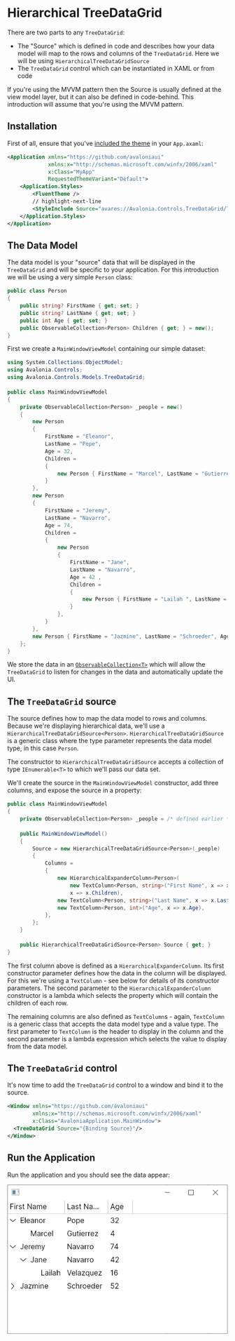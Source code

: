 # Hierarchical TreeDataGrid

There are two parts to any `TreeDataGrid`:

- The "Source" which is defined in code and describes how your data model will map to the rows and columns of the `TreeDataGrid`. Here we will be using `HierarchicalTreeDataGridSource`
- The `TreeDataGrid` control which can be instantiated in XAML or from code

If you're using the MVVM pattern then the Source is usually defined at the view model layer, but it can also be defined in code-behind. This introduction will assume that you're using the MVVM pattern.

## Installation

First of all, ensure that you've [included the theme](./quickstart#install-the-theme) in your `App.axaml`:

```xml
<Application xmlns="https://github.com/avaloniaui"
             xmlns:x="http://schemas.microsoft.com/winfx/2006/xaml"
             x:Class="MyApp"
             RequestedThemeVariant="Default">
    <Application.Styles>
        <FluentTheme />
        // highlight-next-line
        <StyleInclude Source="avares://Avalonia.Controls.TreeDataGrid/Themes/Fluent.axaml"/>
    </Application.Styles>
</Application>
```

## The Data Model

The data model is your "source" data that will be displayed in the `TreeDataGrid` and will be specific to your application. For this introduction we will be using a very simple `Person` class:

```csharp
public class Person
{
    public string? FirstName { get; set; }
    public string? LastName { get; set; }
    public int Age { get; set; }
    public ObservableCollection<Person> Children { get; } = new();
}
```

First we create a `MainWindowViewModel` containing our simple dataset:

```csharp
using System.Collections.ObjectModel;
using Avalonia.Controls;
using Avalonia.Controls.Models.TreeDataGrid;

public class MainWindowViewModel
{
    private ObservableCollection<Person> _people = new()
    {
        new Person 
        { 
            FirstName = "Eleanor", 
            LastName = "Pope", 
            Age = 32,
            Children =
            {
                new Person { FirstName = "Marcel", LastName = "Gutierrez", Age = 4 },
            }
        },
        new Person 
        { 
            FirstName = "Jeremy",
            LastName = "Navarro",
            Age = 74,
            Children =
            {
                new Person 
                { 
                    FirstName = "Jane",
                    LastName = "Navarro",
                    Age = 42 ,
                    Children =
                    {
                        new Person { FirstName = "Lailah ", LastName = "Velazquez", Age = 16 }
                    }
                },
            }
        },
        new Person { FirstName = "Jazmine", LastName = "Schroeder", Age = 52 },
    };
}
```

We store the data in an [`ObservableCollection<T>`](https://docs.microsoft.com/en-us/dotnet/api/system.collections.objectmodel.observablecollection-1?view=net-6.0) which will allow the `TreeDataGrid` to listen for changes in the data and automatically update the UI.

## The `TreeDataGrid` source

The source defines how to map the data model to rows and columns. Because we're displaying hierarchical data, we'll use a `HierarchicalTreeDataGridSource<Person>`. `HierarchicalTreeDataGridSource` is a generic class where the type parameter represents the data model type, in this case `Person`.

The constructor to `HierarchicalTreeDataGridSource` accepts a collection of type `IEnumerable<T>` to which we'll pass our data set. 

We'll create the source in the `MainWindowViewModel` constructor, add three columns, and expose the source in a property:

```csharp
public class MainWindowViewModel
{
    private ObservableCollection<Person> _people = /* defined earlier */

    public MainWindowViewModel()
    {
        Source = new HierarchicalTreeDataGridSource<Person>(_people)
        {
            Columns =
            {
                new HierarchicalExpanderColumn<Person>(
                    new TextColumn<Person, string>("First Name", x => x.FirstName),
                    x => x.Children),
                new TextColumn<Person, string>("Last Name", x => x.LastName),
                new TextColumn<Person, int>("Age", x => x.Age),
            },
        };
    }

    public HierarchicalTreeDataGridSource<Person> Source { get; }
}
```

The first column above is defined as a `HierarchicalExpanderColumn`. Its first constructor parameter defines how the data in the column will be displayed. For this we're using a `TextColumn` - see below for details of its constructor parameters. The second parameter to the `HierarchicalExpanderColumn` constructor is a lambda which selects the property which will contain the children of each row.

The remaining columns are also defined as `TextColumn`s - again, `TextColumn` is a generic class that accepts the data model type and a value type. The first parameter to `TextColumn` is the header to display in the column and the second parameter is a lambda expression which selects the value to display from the data model.

## The `TreeDataGrid` control

It's now time to add the `TreeDataGrid` control to a window and bind it to the source.

```xml
<Window xmlns="https://github.com/avaloniaui"
        xmlns:x="http://schemas.microsoft.com/winfx/2006/xaml"
        x:Class="AvaloniaApplication.MainWindow">
  <TreeDataGrid Source="{Binding Source}"/>
</Window>
```

## Run the Application

Run the application and you should see the data appear:

![Simple TreeDataGrid](../../../static/img/accelerate/treedatagrid/quickstart-hierarchical-1.png)